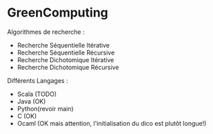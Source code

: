 # GreenComputing

Algorithmes de recherche :
+ Recherche Séquentielle Itérative
+ Recherche Séquentielle Récursive
+ Recherche Dichotomique Itérative
+ Recherche Dichotomique Récursive

Différents Langages :
+ Scala (TODO)
+ Java (OK)
+ Python(revoir main)
+ C (OK)
+ Ocaml (OK mais attention, l'initialisation du dico est plutôt longue!)
